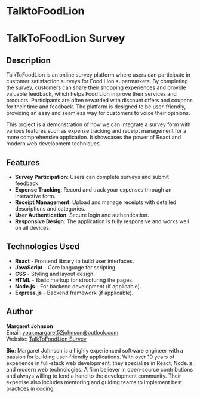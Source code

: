 # TalktoFoodLion
# TalkToFoodLion Survey

## Description

TalkToFoodLion is an online survey platform where users can participate in customer satisfaction surveys for Food Lion supermarkets. By completing the survey, customers can share their shopping experiences and provide valuable feedback, which helps Food Lion improve their services and products. Participants are often rewarded with discount offers and coupons for their time and feedback. The platform is designed to be user-friendly, providing an easy and seamless way for customers to voice their opinions.

This project is a demonstration of how we can integrate a survey form with various features such as expense tracking and receipt management for a more comprehensive application. It showcases the power of React and modern web development techniques.

## Features

- **Survey Participation**: Users can complete surveys and submit feedback.
- **Expense Tracking**: Record and track your expenses through an interactive form.
- **Receipt Management**: Upload and manage receipts with detailed descriptions and categories.
- **User Authentication**: Secure login and authentication.
- **Responsive Design**: The application is fully responsive and works well on all devices.

## Technologies Used

- **React** - Frontend library to build user interfaces.
- **JavaScript** - Core language for scripting.
- **CSS** - Styling and layout design.
- **HTML** - Basic markup for structuring the pages.
- **Node.js** - For backend development (if applicable).
- **Express.js** - Backend framework (if applicable).

## Author

**Margaret Johnson**  
Email: your.margaret52johnson@outlook.com  
Website: [TalkToFoodLion Survey](https://www.talktofoodlion.cc)

**Bio**: Margaret Johnson is a highly experienced software engineer with a passion for building user-friendly applications. With over 10 years of experience in full-stack web development, they specialize in React, Node.js, and modern web technologies. A firm believer in open-source contributions and always willing to lend a hand to the development community. Their expertise also includes mentoring and guiding teams to implement best practices in coding.


